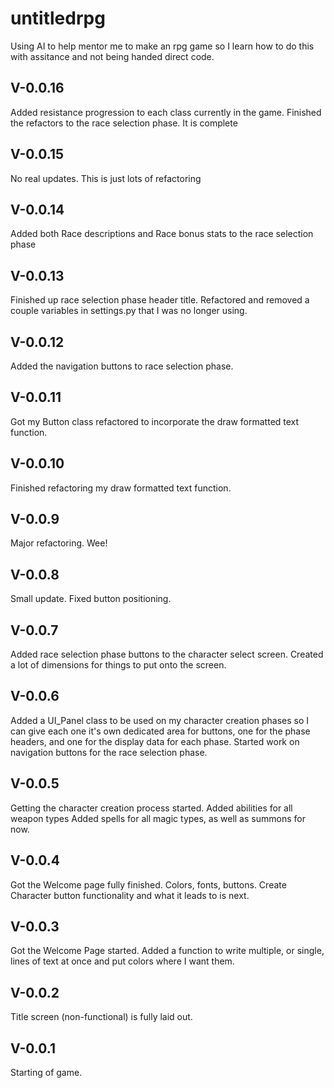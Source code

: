 # untitledrpg
Using AI to help mentor me to make an rpg game so I learn how to do this with assitance and not being handed direct code.

V-0.0.16
---
Added resistance progression to each class currently in the game.
Finished the refactors to the race selection phase. It is complete

V-0.0.15
---
No real updates. This is just lots of refactoring

V-0.0.14
---
Added both Race descriptions and Race bonus stats to the race selection phase

V-0.0.13
---
Finished up race selection phase header title. Refactored and removed a couple variables in settings.py that I was no longer using.

V-0.0.12
---
Added the navigation buttons to race selection phase.

V-0.0.11
---
Got my Button class refactored to incorporate the draw formatted text function. 

V-0.0.10
---
Finished refactoring my draw formatted text function.

V-0.0.9
---
Major refactoring. Wee!

V-0.0.8
---
Small update. Fixed button positioning.

V-0.0.7
---
Added race selection phase buttons to the character select screen.
Created a lot of dimensions for things to put onto the screen.

V-0.0.6
---
Added a UI_Panel class to be used on my character creation phases so I can give each one it's own dedicated area for buttons, one for the phase headers, and one for the display data for each phase.
Started work on navigation buttons for the race selection phase.

V-0.0.5
---
Getting the character creation process started.
Added abilities for all weapon types
Added spells for all magic types, as well as summons for now.

V-0.0.4
---
Got the Welcome page fully finished. Colors, fonts, buttons.
Create Character button functionality and what it leads to is next.

V-0.0.3
---
Got the Welcome Page started.
Added a function to write multiple, or single, lines of text at once and put colors where I want them.

V-0.0.2
---
Title screen (non-functional) is fully laid out.

V-0.0.1
---
Starting of game.